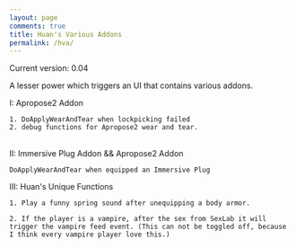 ```yaml
---
layout: page
comments: true
title: Huan's Various Addons
permalink: /hva/
---
```




Current version: 0.04

 A lesser power which triggers an UI that contains various addons.

I:	Apropose2 Addon

	1. DoApplyWearAndTear when lockpicking failed
	2. debug functions for Apropose2 wear and tear.


​	
II:	Immersive Plug Addon && Apropose2 Addon

	DoApplyWearAndTear when equipped an Immersive Plug

III:	Huan's Unique Functions

	1. Play a funny spring sound after unequipping a body armor.
	
	2. If the player is a vampire, after the sex from SexLab it will trigger the vampire feed event. (This can not be toggled off, because I think every vampire player love this.)


​	
